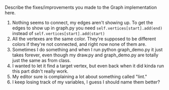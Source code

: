 Describe the fixes/improvements you made to the Graph implementation here.

1. Nothing seems to connect, my edges aren't showing up.
    To get the edges to show up in graph.py you need `self.vertices[start].add(end)` instead of `self.vertices[start].add(start)`
2. All the vertexes are the same color. They're supposed to be different colors if they're not connected, and right now none of them are.
3. Sometimes I do something and when I run python graph_demo.py it just takes forever, even though my draw.py and graph_demo.py are totally just the same as from class.
4. I wanted to let it find a target vertex, but even back when it did kinda run this part didn't really work.
5. My editor sure is complaining a lot about something called "lint."
6. I keep losing track of my variables, I guess I should name them better?
